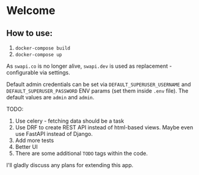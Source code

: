 # Welcome

## How to use:

1. `docker-compose build`
2. `docker-compose up`

As `swapi.co` is no longer alive, `swapi.dev` is used as replacement - configurable via settings.

Default admin credentials can be set via `DEFAULT_SUPERUSER_USERNAME` and `DEFAULT_SUPERUSER_PASSWORD`
ENV params (set them inside `.env` file). The default values are `admin` and `admin`.

TODO:

1. Use celery - fetching data should be a task
2. Use DRF to create REST API instead of html-based views. Maybe even use FastAPI instead of Django.
3. Add more tests
4. Better UI
5. There are some additional `TODO` tags within the code.

I'll gladly discuss any plans for extending this app.
